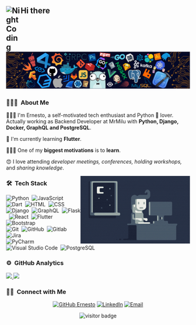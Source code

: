 <h2>Hi there <img alt="Night Coding" src="https://github.com/TheDudeThatCode/TheDudeThatCode/blob/master/Assets/Hi.gif?raw=true" width='40' align="left"/>

![Banner](https://github.com/eamigo86/eamigo86/blob/master/assets/header.png)


### 👨🏻‍💻 &nbsp;About Me

👨🏽‍💻  I'm Ernesto, a self-motivated tech enthusiast and Python 🐍 lover. Actually working as Backend Developer at MrMilu with **Python, Django, Docker, GraphQL and PostgreSQL**.

🌱  I'm currently learning **Flutter**.

👨🏽‍🎓 One of my **biggest motivations** is to **learn**.

😍  I love attending *developer meetings, conferences, holding workshops,* and *sharing knowledge*.

<!--📄 &nbsp;Please have a look at my [Résumé](https://www.eamigo86.com/resume.html) for more details about me. I'm open to feedback and suggestions!-->

<img alt="Night Coding" src="https://raw.githubusercontent.com/AVS1508/AVS1508/master/assets/Night-Coding.gif" align="right"/>

### 🛠 &nbsp;Tech Stack

![Python](https://img.shields.io/badge/-Python-05122A?style=flat&logo=python)&nbsp;
![JavaScript](https://img.shields.io/badge/-JavaScript-05122A?style=flat&logo=javascript)&nbsp;
![Dart](https://img.shields.io/badge/-Dart-05122A?style=flat&logo=dart)&nbsp;
![HTML](https://img.shields.io/badge/-HTML-05122A?style=flat&logo=HTML5)&nbsp;
![CSS](https://img.shields.io/badge/-CSS-05122A?style=flat&logo=CSS3&logoColor=1572B6)&nbsp;\
![Django](https://img.shields.io/badge/-Django-05122A?style=flat&logo=django&logoColor=092E20)&nbsp;
![GraphQL](https://img.shields.io/badge/-GraphQL-05122A?style=flat&logo=graphql)&nbsp;
![Flask](https://img.shields.io/badge/-Flask-05122A?style=flat&logo=flask)&nbsp;
![React](https://img.shields.io/badge/-React-05122A?style=flat&logo=react)&nbsp;
![Flutter](https://img.shields.io/badge/-Flutter-05122A?style=flat&logo=flutter)&nbsp;
![Bootstrap](https://img.shields.io/badge/-Bootstrap-05122A?style=flat&logo=bootstrap&logoColor=563D7C)&nbsp;\
![Git](https://img.shields.io/badge/-Git-05122A?style=flat&logo=git)&nbsp;
![GitHub](https://img.shields.io/badge/-GitHub-05122A?style=flat&logo=github)&nbsp;
![Gitlab](https://img.shields.io/badge/-Gitlab-05122A?style=flat&logo=gitlab)&nbsp;
![Jira](https://img.shields.io/badge/-Jira-05122A?style=flat&logo=jira)&nbsp;\
![PyCharm](https://img.shields.io/badge/-PyCharm-05122A?style=flat&logo=pycharm)&nbsp;
![Visual Studio Code](https://img.shields.io/badge/-Visual%20Studio%20Code-05122A?style=flat&logo=visual-studio-code&logoColor=007ACC)&nbsp;
![PostgreSQL](https://img.shields.io/badge/-PostgreSQL-05122A?style=flat&logo=postgresql)&nbsp;

### ⚙️ &nbsp;GitHub Analytics

<p align="left">
<a href="https://github.com/eamigo86">
  <img height="180em" src="https://github-readme-stats-eight-theta.vercel.app/api?username=eamigo86&show_icons=true&theme=algolia&include_all_commits=true&count_private=true"/>
  <img height="180em" src="https://github-readme-stats-eight-theta.vercel.app/api/top-langs/?username=eamigo86&layout=compact&langs_count=8&theme=algolia"/>
</a>
</p>

### 🤝🏻 &nbsp;Connect with Me

<p align="center">
  <a href="https://github.com/eamigo86"><img src="https://img.icons8.com/bubbles/50/000000/github.png" alt="GitHub Ernesto"/></a>
  <a href="https://www.linkedin.com/in/eamigo86/"><img src="https://img.icons8.com/bubbles/50/000000/linkedin.png" alt="LinkedIn"/></a>
  <a href="mailto:eamigop86@gmail.com"><img src="https://img.icons8.com/bubbles/50/000000/gmail.png" alt="Email"/></a>
</p>
<p  align="center">
<img src="https://visitor-badge.laobi.icu/badge?page_id=eamigo86.eamigo86" alt="visitor badge"/>       
</p>
